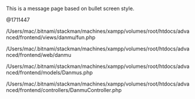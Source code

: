 This is a message page based on bullet screen style.

@1711447

/Users/mac/.bitnami/stackman/machines/xampp/volumes/root/htdocs/advanced/frontend/views/danmu/fun.php

/Users/mac/.bitnami/stackman/machines/xampp/volumes/root/htdocs/advanced/frontend/web/danmu

/Users/mac/.bitnami/stackman/machines/xampp/volumes/root/htdocs/advanced/frontend/models/Danmus.php

/Users/mac/.bitnami/stackman/machines/xampp/volumes/root/htdocs/advanced/frontend/controllers/DanmuController.php
